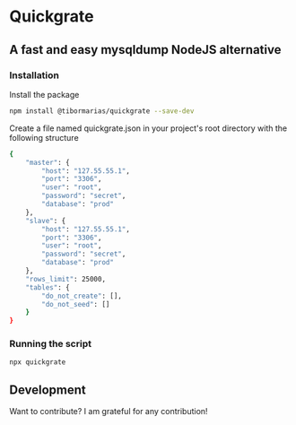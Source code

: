 # Quickgrate
## A fast and easy mysqldump NodeJS alternative 

### Installation

Install the package

```sh
npm install @tibormarias/quickgrate --save-dev
```

Create a file named quickgrate.json in your project's root directory with the following structure
```sh
{
    "master": {
        "host": "127.55.55.1",
        "port": "3306",
        "user": "root",
        "password": "secret",
        "database": "prod"
    },
    "slave": {
        "host": "127.55.55.1",
        "port": "3306",
        "user": "root",
        "password": "secret",
        "database": "prod"
    },
    "rows_limit": 25000,
    "tables": {
        "do_not_create": [],
        "do_not_seed": []
    }
}
```

### Running the script
```
npx quickgrate
```

## Development

Want to contribute? I am grateful for any contribution!


